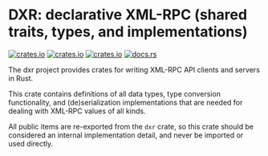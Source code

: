 # DXR: declarative XML-RPC (shared traits, types, and implementations)

[![crates.io](https://img.shields.io/crates/v/dxr_derive.svg)](https://crates.io/crates/dxr_derive/)
[![crates.io](https://img.shields.io/crates/d/dxr_derive.svg)](https://crates.io/crates/dxr_derive/)
[![crates.io](https://img.shields.io/crates/l/dxr_derive.svg)](https://crates.io/crates/dxr_derive/)
[![docs.rs](https://docs.rs/dxr_derive/badge.svg)](https://docs.rs/dxr_derive/)

The dxr project provides crates for writing XML-RPC API clients and servers in Rust.

This crate contains definitions of all data types, type conversion functionality, and
(de)serialization implementations that are needed for dealing with XML-RPC values of
all kinds.

All public items are re-exported from the `dxr` crate, so this crate should be considered
an internal implementation detail, and never be imported or used directly.
